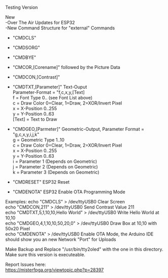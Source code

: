 Testing Version  
  
New  
-Over The Air Updates for ESP32  
-New Command Structure for "external" Commands  
* "CMDCLS"  
* "CMDSORG"  
* "CMDBYE"  
* "CMCOR,[Corename]" followed by the Picture Data  
* "CMDCON,[Contrast]"  
  
* "CMDTXT,[Parameter]" Text-Ouput  
 Parameter-Format = "f,c,x,y,[Text]  
 f = Font Type 0.. (see Font List above)  
 c = Draw Color 0=Clear, 1=Draw, 2=XOR/Invert Pixel  
 x = X-Position 0..255  
 y = Y-Position 0..63   
 [Text] = Text to Draw  
  
* "CMDGEO,[Parmeter]" Geometric-Output, 
 Parameter Format = "g,c,x,y,i,j,k"  
 g = Geometric Type 1..10  
 c = Draw Color 0=Clear, 1=Draw, 2=XOR/Invert Pixel  
 x = X-Position 0..255  
 y = Y-Position 0..63  
 i = Parameter 1 (Depends on Geometric)  
 j = Parameter 2 (Depends on Geometric)  
 k = Parameter 3 (Depends on Geometric)  
  
* "CMDRESET"   ESP32 Reset  
* "CMDENOTA"   ESP32 Enable OTA Programming Mode  
  
Examples:
echo "CMDCLS" > /dev/ttyUSB0                             Clear Screen  
echo "CMDCON,211" > /dev/ttyUSB0                         Send Contrast Value 211  
echo "CMDTXT,5,1,10,10,Hello World" > /dev/ttyUSB0       Write Hello World at 10,10  
echo "CMDGEO,4,1,10,10,50,20,0" > /dev/ttyUSB0           Draw Box at 10,10 with 50x20 Pixel  
echo "CMDENOTA" > /dev/ttyUSB0                           Enable OTA Mode, the Arduino IDE should show you an new Network "Port" for Uploads  
  
Make Backup and Replace "/usr/bin/tty2oled" with the one in this directory.  
Make sure this version is executeable.  
  
Report Issues here:  
https://misterfpga.org/viewtopic.php?p=28397  

